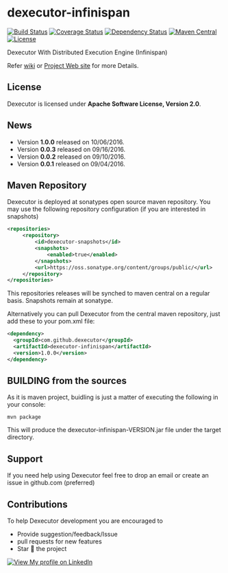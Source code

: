 # dexecutor-infinispan

[![Build Status](https://travis-ci.org/dexecutor/dexecutor-infinispan.svg?branch=master)](https://travis-ci.org/dexecutor/dexecutor-infinispan)
[![Coverage Status](https://coveralls.io/repos/github/dexecutor/dexecutor-infinispan/badge.svg?branch=master)](https://coveralls.io/github/dexecutor/dexecutor-infinispan?branch=master)
[![Dependency Status](https://www.versioneye.com/user/projects/57cbf2b469d949002f38dd5a/badge.svg?style=flat-square)](https://www.versioneye.com/user/projects/57cbf2b469d949002f38dd5a)
[![Maven Central](https://maven-badges.herokuapp.com/maven-central/com.github.dexecutor/dexecutor-infinispan/badge.svg)](https://maven-badges.herokuapp.com/maven-central/com.github.dexecutor/dexecutor-infinispan)
[![License](https://img.shields.io/badge/License-Apache%202.0-blue.svg)](https://opensource.org/licenses/Apache-2.0)


Dexecutor With Distributed Execution Engine (Infinispan)


Refer [wiki](https://github.com/dexecutor/dexecutor-infinispan/wiki) or [Project Web site](https://dexecutor.github.io/) for more Details.

## License

Dexecutor is licensed under **Apache Software License, Version 2.0**.

## News

* Version **1.0.0** released on 10/06/2016.
* Version **0.0.3** released on 09/16/2016.
* Version **0.0.2** released on 09/10/2016.
* Version **0.0.1** released on 09/04/2016.

## Maven Repository

Dexecutor is deployed at sonatypes open source maven repository. You may use the following repository configuration (if you are interested in snapshots)

```xml
<repositories>
     <repository>
         <id>dexecutor-snapshots</id>
         <snapshots>
             <enabled>true</enabled>
         </snapshots>
         <url>https://oss.sonatype.org/content/groups/public/</url>
     </repository>
</repositories>
```
This repositories releases will be synched to maven central on a regular basis. Snapshots remain at sonatype.

Alternatively you can  pull Dexecutor from the central maven repository, just add these to your pom.xml file:
```xml
<dependency>
  <groupId>com.github.dexecutor</groupId>
  <artifactId>dexecutor-infinispan</artifactId>
  <version>1.0.0</version>
</dependency>
```

## BUILDING from the sources

As it is maven project, buidling is just a matter of executing the following in your console:

	mvn package

This will produce the dexecutor-infinispan-VERSION.jar file under the target directory.

## Support
If you need help using Dexecutor feel free to drop an email or create an issue in github.com (preferred)

## Contributions
To help Dexecutor development you are encouraged to  
* Provide suggestion/feedback/Issue
* pull requests for new features
* Star :star2: the project

[![View My profile on LinkedIn](https://static.licdn.com/scds/common/u/img/webpromo/btn_viewmy_160x33.png)](https://in.linkedin.com/pub/nadeem-mohammad/17/411/21)
